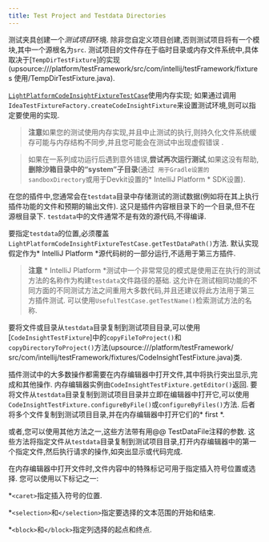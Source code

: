 ```yaml
---
title: Test Project and Testdata Directories
---
```


测试夹具创建一个*测试项目*环境.
除非您自定义项目创建,否则测试项目将有一个模块,其中一个源根名为`src`.
测试项目的文件存在于临时目录或内存文件系统中,具体取决于[`TempDirTestFixture`]的实现(upsource:///platform/testFramework/src/com/intellij/testFramework/fixtures
使用/TempDirTestFixture.java).


[`LightPlatformCodeInsightFixtureTestCase`](upsource:///platform/testFramework/src/com/intellij/testFramework/fixtures/LightPlatformCodeInsightFixtureTestCase.java)使用内存实现;
如果通过调用`IdeaTestFixtureFactory.createCodeInsightFixture`来设置测试环境,则可以指定要使用的实现.


> **注意**如果您的测试使用内存实现,并且中止测试的执行,则持久化文件系统缓存可能与内存结构不同步,并且您可能会在测试中出现虚假错误
.

>

>如果在一系列成功运行后遇到意外错误,**尝试再次运行测试**,如果这没有帮助,**删除沙箱目录中的“system”子目录**(通过`
用于Gradle设置的sandboxDirectory`或用于Devkit设置的* IntelliJ Platform * SDK设置).


在您的插件中,您通常会在`testdata`目录中存储测试的测试数据(例如将在其上执行插件功能的文件和预期的输出文件).
这只是插件内容根目录下的一个目录,但不在源根目录下. 
`testdata`中的文件通常不是有效的源代码,不得编译.


要指定`testdata`的位置,必须覆盖`LightPlatformCodeInsightFixtureTestCase.getTestDataPath()`方法.
默认实现假定作为* IntelliJ Platform *源代码树的一部分运行,不适用于第三方插件.


> **注意** * IntelliJ Platform *测试中一个非常常见的模式是使用正在执行的测试方法的名称作为构建`testdata`文件路径的基础.
这允许在测试相同功能的不同方面的不同测试方法之间重用大多数代码,并且还建议将此方法用于第三方插件测试.
可以使用`UsefulTestCase.getTestName()`检索测试方法的名称.


要将文件或目录从`testdata`目录复制到测试项目目录,可以使用[`CodeInsightTestFixture`]中的`copyFileToProject()`和`copyDirectoryToProject()`方法(upsource:///platform/testFramework/
src/com/intellij/testFramework/fixtures/CodeInsightTestFixture.java)类.


插件测试中的大多数操作都需要在内存编辑器中打开文件,其中将执行突出显示,完成和其他操作.
内存编辑器实例由`CodeInsightTestFixture.getEditor()`返回.
要将文件从`testdata`目录复制到测试项目目录并立即在编辑器中打开它,可以使用`CodeInsightTestFixture.configureByFile()`或`configureByFiles()`方法.
后者将多个文件复制到测试项目目录,并在内存编辑器中打开它们的* first *.


或者,您可以使用其他方法之一,这些方法带有用@@ TestDataFile注释的参数.
这些方法将指定文件从`testdata`目录复制到测试项目目录,打开内存编辑器中的第一个指定文件,然后执行请求的操作,如突出显示或代码完成.


在内存编辑器中打开文件时,文件内容中的特殊标记可用于指定插入符号位置或选择.
您可以使用以下标记之一:


*`<caret>`指定插入符号的位置.

*`<selection>`和`</selection>`指定要选择的文本范围的开始和结束.

*`<block>`和`</block>`指定列选择的起点和终点.


